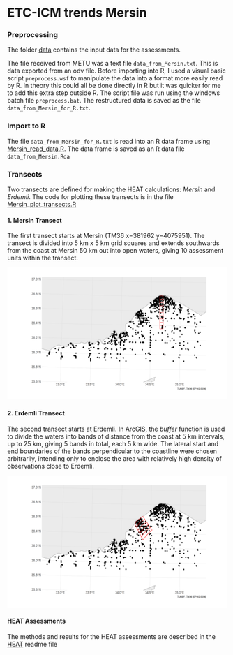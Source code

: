 # ETC-ICM trends Mersin

### Preprocessing

The folder [data](/data/) contains the input data for the assessments.

The file received from METU was a text file `data_from_Mersin.txt`. This is data exported from an odv file. Before importing into R, I used a visual basic script `preprocess.wsf` to manipulate the data into a format more easily read by R. In theory this could all be done directly in R but it was quicker for me to add this extra step outside R.
The script file was run using the windows batch file `preprocess.bat`. The restructured data is saved as the file  `data_from_Mersin_for_R.txt`.

### Import to R
The file  `data_from_Mersin_for_R.txt` is read into an R data frame using [Mersin_read_data.R](/Mersin_read_data.R). The data frame is saved as an R data file `data_from_Mersin.Rda`

### Transects
Two transects are defined for making the HEAT calculations: *Mersin* and *Erdemli*. The code for plotting these transects is in the file [Mersin_plot_transects.R](/Mersin_plot_transects.R)

#### 1. Mersin Transect 
The first transect starts at Mersin (TM36 x=381962 y=4075951). The transect is divided into 5 km x 5 km grid squares and extends southwards from the coast at Mersin 50 km out into open waters, giving 10 assessment units within the transect.

![Plot of Mersin transect](png/transect_Mersin.png)

#### 2. Erdemli Transect 
The second transect starts at Erdemli. In ArcGIS, the *buffer* function is used to divide the waters into bands of distance from the coast at 5 km intervals, up to 25 km, giving 5 bands in total, each 5 km wide. The lateral start and end boundaries of the bands perpendicular to the coastline were chosen arbitrarily, intending only to enclose the area with relatively high density of observations close to Erdemli.


![Plot of Erdemli transect](png/transect_Erdemli.png)

#### HEAT Assessments

The methods and results for the HEAT assessments are described in the [HEAT](HEAT.md) readme file